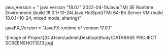 java_Version = " java version "18.0.1" 2022-04-19Java(TM) SE Runtime Environment 
				(build 18.0.1+10-24)Java HotSpot(TM) 64-Bit Server VM (build 18.0.1+10-24, mixed mode, sharing)"

javaFX_Version  = "JavaFX runtime of version 17.0.1"

![Image of Project](C:\Users\admin\Desktop\Study\DATABASE PROJECT SCREENSHOTS\13.jpg)
